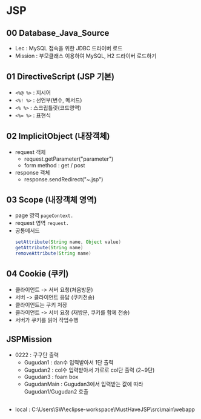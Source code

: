 # JSP

## 00 Database_Java_Source
+ Lec : MySQL 접속을 위한 JDBC 드라이버 로드
+ Mission : 부모클래스 이용하여 MySQL, H2 드라이버 로드하기

## 01 DirectiveScript (JSP 기본)
+ `<%@ %>` : 지시어
+ `<%! %>` : 선언부(변수, 메서드)
+ `<% %>`  : 스크립틀릿(코드영역)
+ `<%= %>` : 표현식

## 02 ImplicitObject (내장객체)
+ request 객체
  + request.getParameter("parameter")
  + form method : get / post
+ response 객체
  + response.sendRedirect("~.jsp")

## 03 Scope (내장객체 영역)
  + page 영역 `pageContext.`
  + request 영역 `request.`
  + 공통메서드
    ```java
    setAttribute(String name, Object value)
    getAttribute(String name)
    removeAttribute(String name)
    ```
    
## 04 Cookie (쿠키)
  + 클라이언트 -> 서버 요청(처음방문)
  + 서버 -> 클라이언트 응답 (쿠키전송)
  + 클라이언트는 쿠키 저장
  + 클라이언트 -> 서버 요청 (재방문, 쿠키를 함께 전송)
  + 서버가 쿠키를 읽어 작업수행

## JSPMission
  + 0222 : 구구단 출력
    + Gugudan1 : dan수 입력받아서 1단 출력
    + Gugudan2 : col수 입력받아서 가로로 col단 출력 (2~9단)
    + Gugudan3 : foam box
    + GugudanMain : Gugudan3에서 입력받는 값에 따라 Gugudan1/Gugudan2 호출
    
##
+ local : C:\Users\SW\eclipse-workspace\MustHaveJSP\src\main\webapp
